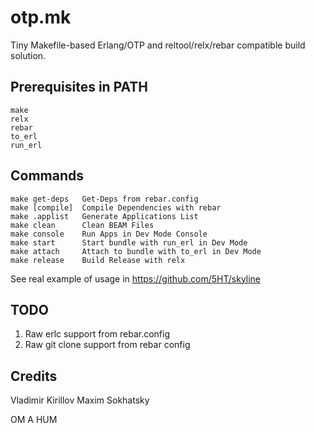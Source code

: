 otp.mk
======

Tiny Makefile-based Erlang/OTP and reltool/relx/rebar compatible build solution.

Prerequisites in PATH
---------------------

    make
    relx
    rebar
    to_erl
    run_erl

Commands
--------

    make get-deps	Get-Deps from rebar.config
    make [compile]	Compile Dependencies with rebar
    make .applist	Generate Applications List
    make clean		Clean BEAM Files
    make console	Run Apps in Dev Mode Console
    make start		Start bundle with run_erl in Dev Mode
    make attach		Attach to bundle with to_erl in Dev Mode
    make release	Build Release with relx

See real example of usage in https://github.com/5HT/skyline

TODO
----

1. Raw erlc support from rebar.config
2. Raw git clone support from rebar config

Credits
-------

Vladimir Kirillov
Maxim Sokhatsky

OM A HUM
